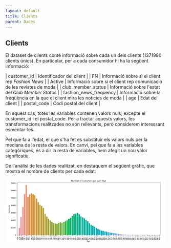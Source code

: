 ```yaml
---
layout: default
title: Clients
parent: Dades
---
```


## Clients

El dataset de clients conté informació sobre cada un dels clients (1371980 clients únics). En particular, per a cada consumidor hi ha la següent informació:

| customer_id             | Identificador del client                                                          |
| FN                      | Informació sobre si el client rep *Fashion News*                                  |
| Active                  | Informació sobre si el client rep comunicació de les revistes de moda             |
| club_member_status      | Informació sobre l'estat del *Club Member Status*                                 |
| fashion_news_frequency  | Informació sobre la freqüència en la que el client mira les notícies de moda      |
| age                     | Edat del client                                                                   |
| postal_code             | Codi postal del client                                                            |


En aquest cas, totes les variables contenen valors nuls, excepte el customer_id i el postal_code. Per a tractar aquests valors, les transformacions realitzades no són rellevants, però considerem interessant esmentar-les. 

Pel que fa a l'edat, el que s'ha fet es substituir els valors nuls per la mediana de la resta de valors. En canvi, pel que fa a les variables categòriques, és a dir la resta de variables, hem afegit un nou valor significatiu.

De l'anàlisi de les dades realitzat, en destaquem el següent gràfic, que mostra el nombre de clients per cada edat:

![Cliens per edat](customers-age.png)
